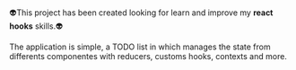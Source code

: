 :alien:This project has been created looking for learn and improve my **react hooks** skills.:alien:

The application is simple, a TODO list in which manages the state from differents componentes with reducers, customs hooks, contexts and more.


